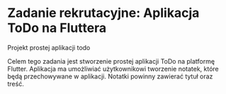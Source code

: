 # Zadanie rekrutacyjne: Aplikacja ToDo na Fluttera
Projekt prostej aplikacji todo

Celem tego zadania jest stworzenie prostej aplikacji ToDo na platformę Flutter.
Aplikacja ma umożliwiać użytkownikowi tworzenie notatek, które będą
przechowywane w aplikacji. Notatki powinny zawierać tytuł oraz treść.
